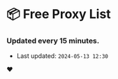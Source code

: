 # :package: Free Proxy List
### Updated every 15 minutes.

- Last updated: `2024-05-13 12:30`

:heart:
